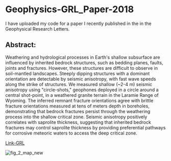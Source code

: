 # Geophysics-GRL_Paper-2018

I have uploaded my code for a paper I recently published in the in the Geophysical Research Letters. 

## Abstract:  
Weathering and hydrological processes in Earth's shallow subsurface are influenced by inherited bedrock structures, such as bedding planes, faults, joints and fractures.  However, these structures are difficult to observe in soil-mantled landscapes.  Steeply dipping structures with a dominant orientation are detectable by seismic anisotropy, with fast wave speeds along the strike of structures.  We measured shallow (~2-4 m) seismic anisotropy using "circle-shots," geophones deployed in a circle around a central shot-point, in a weathered granite terrain in the Laramie Range of Wyoming. The inferred remnant fracture orientations agree with brittle fracture orientations measured at tens of meters depth in boreholes, demonstrating that bedrock fractures persist through the weathering process into the shallow critical zone. Seismic anisotropy positively correlates with saprolite thickness, suggesting that inherited bedrock fractures may control saprolite thickness by providing preferential pathways for corrosive meteoric waters to access the deep critical zone.

[Link-GRL](http://onlinelibrary.wiley.com/doi/10.1002/2017GL075976/full)


![fig_2_map_new](https://user-images.githubusercontent.com/33612914/36877759-6d6933a4-1d81-11e8-956d-48cfabc1f909.png)
